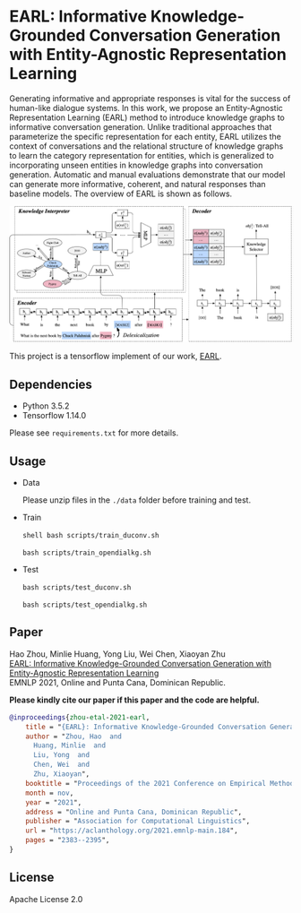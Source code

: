 # EARL: Informative Knowledge-Grounded Conversation Generation with Entity-Agnostic Representation Learning

Generating informative and appropriate responses is vital for the success of human-like dialogue systems. In this work, we propose an Entity-Agnostic Representation Learning (EARL) method to introduce knowledge graphs to informative conversation generation. Unlike traditional approaches that parameterize the specific representation for each entity, EARL utilizes the context of conversations and the relational structure of knowledge graphs to learn the category representation for entities, which is generalized to incorporating unseen entities in knowledge graphs into conversation generation. Automatic and manual evaluations demonstrate that our model can generate more informative, coherent, and natural responses than baseline models. The overview of EARL is shown as follows.

![image](figs/overview.png)

This project is a tensorflow implement of our work, [EARL](https://aclanthology.org/2021.emnlp-main.184/).

## Dependencies

* Python 3.5.2
* Tensorflow 1.14.0

Please see ```requirements.txt``` for more details.

## Usage

* Data

  Please unzip files in the `./data` folder before training and test.

* Train

  ```shell bash scripts/train_duconv.sh ```

  ```bash scripts/train_opendialkg.sh ```

* Test

  ```bash scripts/test_duconv.sh ```

  ```bash scripts/test_opendialkg.sh ```

  

## Paper

Hao Zhou, Minlie Huang, Yong Liu, Wei Chen, Xiaoyan Zhu  
[EARL: Informative Knowledge-Grounded Conversation Generation with Entity-Agnostic Representation Learning](https://aclanthology.org/2021.emnlp-main.184/)  
EMNLP 2021, Online and Punta Cana, Dominican Republic.

**Please kindly cite our paper if this paper and the code are helpful.**


```bib
@inproceedings{zhou-etal-2021-earl,
    title = "{EARL}: Informative Knowledge-Grounded Conversation Generation with Entity-Agnostic Representation Learning",
    author = "Zhou, Hao  and
      Huang, Minlie  and
      Liu, Yong  and
      Chen, Wei  and
      Zhu, Xiaoyan",
    booktitle = "Proceedings of the 2021 Conference on Empirical Methods in Natural Language Processing",
    month = nov,
    year = "2021",
    address = "Online and Punta Cana, Dominican Republic",
    publisher = "Association for Computational Linguistics",
    url = "https://aclanthology.org/2021.emnlp-main.184",
    pages = "2383--2395",
}
```


## License

Apache License 2.0
